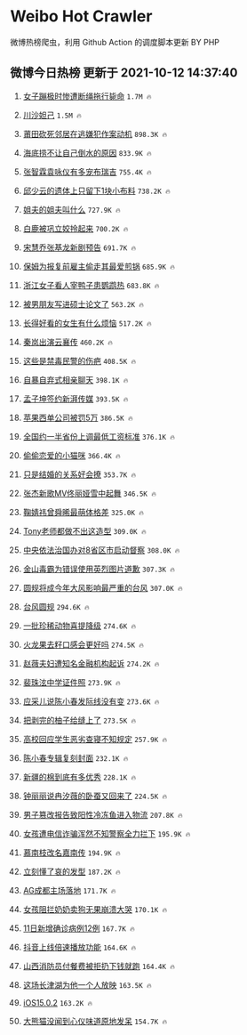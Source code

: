 # Weibo Hot Crawler 



微博热榜爬虫，利用 Github Action 的调度脚本更新 BY PHP 


## 微博今日热榜 更新于 2021-10-12 14:37:40 
1. [女子蹦极时惨遭断绳拖行毙命](https://s.weibo.com/weibo?q=%23%E5%A5%B3%E5%AD%90%E8%B9%A6%E6%9E%81%E6%97%B6%E6%83%A8%E9%81%AD%E6%96%AD%E7%BB%B3%E6%8B%96%E8%A1%8C%E6%AF%99%E5%91%BD%23&Refer=top) `1.7M 🔥` 

1. [川沙妲己](https://s.weibo.com/weibo?q=%E5%B7%9D%E6%B2%99%E5%A6%B2%E5%B7%B1&Refer=top) `1.5M 🔥` 

1. [莆田砍死邻居在逃嫌犯作案动机](https://s.weibo.com/weibo?q=%23%E8%8E%86%E7%94%B0%E7%A0%8D%E6%AD%BB%E9%82%BB%E5%B1%85%E5%9C%A8%E9%80%83%E5%AB%8C%E7%8A%AF%E4%BD%9C%E6%A1%88%E5%8A%A8%E6%9C%BA%23&Refer=top) `898.3K 🔥` 

1. [海底捞不让自己倒水的原因](https://s.weibo.com/weibo?q=%23%E6%B5%B7%E5%BA%95%E6%8D%9E%E4%B8%8D%E8%AE%A9%E8%87%AA%E5%B7%B1%E5%80%92%E6%B0%B4%E7%9A%84%E5%8E%9F%E5%9B%A0%23&Refer=top) `833.9K 🔥` 

1. [张智霖袁咏仪有多宠布瑞吉](https://s.weibo.com/weibo?q=%23%E5%BC%A0%E6%99%BA%E9%9C%96%E8%A2%81%E5%92%8F%E4%BB%AA%E6%9C%89%E5%A4%9A%E5%AE%A0%E5%B8%83%E7%91%9E%E5%90%89%23&Refer=top) `755.4K 🔥` 

1. [邱少云的遗体上只留下1块小布料](https://s.weibo.com/weibo?q=%23%E9%82%B1%E5%B0%91%E4%BA%91%E7%9A%84%E9%81%97%E4%BD%93%E4%B8%8A%E5%8F%AA%E7%95%99%E4%B8%8B1%E5%9D%97%E5%B0%8F%E5%B8%83%E6%96%99%23&Refer=top) `738.2K 🔥` 

1. [姐夫的姐夫叫什么](https://s.weibo.com/weibo?q=%23%E5%A7%90%E5%A4%AB%E7%9A%84%E5%A7%90%E5%A4%AB%E5%8F%AB%E4%BB%80%E4%B9%88%23&Refer=top) `727.9K 🔥` 

1. [白鹿被巩立姣拎起来](https://s.weibo.com/weibo?q=%23%E7%99%BD%E9%B9%BF%E8%A2%AB%E5%B7%A9%E7%AB%8B%E5%A7%A3%E6%8B%8E%E8%B5%B7%E6%9D%A5%23&Refer=top) `700.2K 🔥` 

1. [宋慧乔张基龙新剧预告](https://s.weibo.com/weibo?q=%23%E5%AE%8B%E6%85%A7%E4%B9%94%E5%BC%A0%E5%9F%BA%E9%BE%99%E6%96%B0%E5%89%A7%E9%A2%84%E5%91%8A%23&Refer=top) `691.7K 🔥` 

1. [保姆为报复前雇主偷走其最爱煎锅](https://s.weibo.com/weibo?q=%23%E4%BF%9D%E5%A7%86%E4%B8%BA%E6%8A%A5%E5%A4%8D%E5%89%8D%E9%9B%87%E4%B8%BB%E5%81%B7%E8%B5%B0%E5%85%B6%E6%9C%80%E7%88%B1%E7%85%8E%E9%94%85%23&Refer=top) `685.9K 🔥` 

1. [浙江女子看人宰鸭子患鹦鹉热](https://s.weibo.com/weibo?q=%23%E6%B5%99%E6%B1%9F%E5%A5%B3%E5%AD%90%E7%9C%8B%E4%BA%BA%E5%AE%B0%E9%B8%AD%E5%AD%90%E6%82%A3%E9%B9%A6%E9%B9%89%E7%83%AD%23&Refer=top) `683.8K 🔥` 

1. [被男朋友写进硕士论文了](https://s.weibo.com/weibo?q=%23%E8%A2%AB%E7%94%B7%E6%9C%8B%E5%8F%8B%E5%86%99%E8%BF%9B%E7%A1%95%E5%A3%AB%E8%AE%BA%E6%96%87%E4%BA%86%23&Refer=top) `563.2K 🔥` 

1. [长得好看的女生有什么烦恼](https://s.weibo.com/weibo?q=%23%E9%95%BF%E5%BE%97%E5%A5%BD%E7%9C%8B%E7%9A%84%E5%A5%B3%E7%94%9F%E6%9C%89%E4%BB%80%E4%B9%88%E7%83%A6%E6%81%BC%23&Refer=top) `517.2K 🔥` 

1. [秦岚出演云襄传](https://s.weibo.com/weibo?q=%23%E7%A7%A6%E5%B2%9A%E5%87%BA%E6%BC%94%E4%BA%91%E8%A5%84%E4%BC%A0%23&Refer=top) `460.2K 🔥` 

1. [这些是禁毒民警的伤疤](https://s.weibo.com/weibo?q=%23%E8%BF%99%E4%BA%9B%E6%98%AF%E7%A6%81%E6%AF%92%E6%B0%91%E8%AD%A6%E7%9A%84%E4%BC%A4%E7%96%A4%23&Refer=top) `408.5K 🔥` 

1. [自暴自弃式相亲聊天](https://s.weibo.com/weibo?q=%23%E8%87%AA%E6%9A%B4%E8%87%AA%E5%BC%83%E5%BC%8F%E7%9B%B8%E4%BA%B2%E8%81%8A%E5%A4%A9%23&Refer=top) `398.1K 🔥` 

1. [孟子坤签约新湃传媒](https://s.weibo.com/weibo?q=%23%E5%AD%9F%E5%AD%90%E5%9D%A4%E7%AD%BE%E7%BA%A6%E6%96%B0%E6%B9%83%E4%BC%A0%E5%AA%92%23&Refer=top) `393.5K 🔥` 

1. [苹果西单公司被罚5万](https://s.weibo.com/weibo?q=%23%E8%8B%B9%E6%9E%9C%E8%A5%BF%E5%8D%95%E5%85%AC%E5%8F%B8%E8%A2%AB%E7%BD%9A5%E4%B8%87%23&Refer=top) `386.5K 🔥` 

1. [全国约一半省份上调最低工资标准](https://s.weibo.com/weibo?q=%23%E5%85%A8%E5%9B%BD%E7%BA%A6%E4%B8%80%E5%8D%8A%E7%9C%81%E4%BB%BD%E4%B8%8A%E8%B0%83%E6%9C%80%E4%BD%8E%E5%B7%A5%E8%B5%84%E6%A0%87%E5%87%86%23&Refer=top) `376.1K 🔥` 

1. [偷偷恋爱的小猫咪](https://s.weibo.com/weibo?q=%E5%81%B7%E5%81%B7%E6%81%8B%E7%88%B1%E7%9A%84%E5%B0%8F%E7%8C%AB%E5%92%AA&Refer=top) `366.4K 🔥` 

1. [只是结婚的关系好会撩](https://s.weibo.com/weibo?q=%23%E5%8F%AA%E6%98%AF%E7%BB%93%E5%A9%9A%E7%9A%84%E5%85%B3%E7%B3%BB%E5%A5%BD%E4%BC%9A%E6%92%A9%23&Refer=top) `353.7K 🔥` 

1. [张杰新歌MV佟丽娅雪中起舞](https://s.weibo.com/weibo?q=%23%E5%BC%A0%E6%9D%B0%E6%96%B0%E6%AD%8CMV%E4%BD%9F%E4%B8%BD%E5%A8%85%E9%9B%AA%E4%B8%AD%E8%B5%B7%E8%88%9E%23&Refer=top) `346.5K 🔥` 

1. [鞠婧祎曾舜晞最萌体格差](https://s.weibo.com/weibo?q=%23%E9%9E%A0%E5%A9%A7%E7%A5%8E%E6%9B%BE%E8%88%9C%E6%99%9E%E6%9C%80%E8%90%8C%E4%BD%93%E6%A0%BC%E5%B7%AE%23&Refer=top) `325.0K 🔥` 

1. [Tony老师都做不出这造型](https://s.weibo.com/weibo?q=%23Tony%E8%80%81%E5%B8%88%E9%83%BD%E5%81%9A%E4%B8%8D%E5%87%BA%E8%BF%99%E9%80%A0%E5%9E%8B%23&Refer=top) `309.0K 🔥` 

1. [中央依法治国办对8省区市启动督察](https://s.weibo.com/weibo?q=%23%E4%B8%AD%E5%A4%AE%E4%BE%9D%E6%B3%95%E6%B2%BB%E5%9B%BD%E5%8A%9E%E5%AF%B98%E7%9C%81%E5%8C%BA%E5%B8%82%E5%90%AF%E5%8A%A8%E7%9D%A3%E5%AF%9F%23&Refer=top) `308.0K 🔥` 

1. [金山毒霸为错误使用英烈图片道歉](https://s.weibo.com/weibo?q=%23%E9%87%91%E5%B1%B1%E6%AF%92%E9%9C%B8%E4%B8%BA%E9%94%99%E8%AF%AF%E4%BD%BF%E7%94%A8%E8%8B%B1%E7%83%88%E5%9B%BE%E7%89%87%E9%81%93%E6%AD%89%23&Refer=top) `307.3K 🔥` 

1. [圆规将成今年大风影响最严重的台风](https://s.weibo.com/weibo?q=%23%E5%9C%86%E8%A7%84%E5%B0%86%E6%88%90%E4%BB%8A%E5%B9%B4%E5%A4%A7%E9%A3%8E%E5%BD%B1%E5%93%8D%E6%9C%80%E4%B8%A5%E9%87%8D%E7%9A%84%E5%8F%B0%E9%A3%8E%23&Refer=top) `307.0K 🔥` 

1. [台风圆规](https://s.weibo.com/weibo?q=%23%E5%8F%B0%E9%A3%8E%E5%9C%86%E8%A7%84%23&Refer=top) `294.6K 🔥` 

1. [一批珍稀动物喜提降级](https://s.weibo.com/weibo?q=%23%E4%B8%80%E6%89%B9%E7%8F%8D%E7%A8%80%E5%8A%A8%E7%89%A9%E5%96%9C%E6%8F%90%E9%99%8D%E7%BA%A7%23&Refer=top) `274.6K 🔥` 

1. [火龙果去籽口感会更好吗](https://s.weibo.com/weibo?q=%23%E7%81%AB%E9%BE%99%E6%9E%9C%E5%8E%BB%E7%B1%BD%E5%8F%A3%E6%84%9F%E4%BC%9A%E6%9B%B4%E5%A5%BD%E5%90%97%23&Refer=top) `274.5K 🔥` 

1. [赵薇夫妇遭知名金融机构起诉](https://s.weibo.com/weibo?q=%23%E8%B5%B5%E8%96%87%E5%A4%AB%E5%A6%87%E9%81%AD%E7%9F%A5%E5%90%8D%E9%87%91%E8%9E%8D%E6%9C%BA%E6%9E%84%E8%B5%B7%E8%AF%89%23&Refer=top) `274.2K 🔥` 

1. [裴珠泫中学证件照](https://s.weibo.com/weibo?q=%23%E8%A3%B4%E7%8F%A0%E6%B3%AB%E4%B8%AD%E5%AD%A6%E8%AF%81%E4%BB%B6%E7%85%A7%23&Refer=top) `273.9K 🔥` 

1. [应采儿说陈小春发际线没有变](https://s.weibo.com/weibo?q=%23%E5%BA%94%E9%87%87%E5%84%BF%E8%AF%B4%E9%99%88%E5%B0%8F%E6%98%A5%E5%8F%91%E9%99%85%E7%BA%BF%E6%B2%A1%E6%9C%89%E5%8F%98%23&Refer=top) `273.6K 🔥` 

1. [把剥完的柚子给缝上了](https://s.weibo.com/weibo?q=%23%E6%8A%8A%E5%89%A5%E5%AE%8C%E7%9A%84%E6%9F%9A%E5%AD%90%E7%BB%99%E7%BC%9D%E4%B8%8A%E4%BA%86%23&Refer=top) `273.5K 🔥` 

1. [高校回应学生恶劣查寝不知规定](https://s.weibo.com/weibo?q=%23%E9%AB%98%E6%A0%A1%E5%9B%9E%E5%BA%94%E5%AD%A6%E7%94%9F%E6%81%B6%E5%8A%A3%E6%9F%A5%E5%AF%9D%E4%B8%8D%E7%9F%A5%E8%A7%84%E5%AE%9A%23&Refer=top) `257.9K 🔥` 

1. [陈小春专辑复刻封面](https://s.weibo.com/weibo?q=%E9%99%88%E5%B0%8F%E6%98%A5%E4%B8%93%E8%BE%91%E5%A4%8D%E5%88%BB%E5%B0%81%E9%9D%A2&Refer=top) `232.1K 🔥` 

1. [新疆的棉到底有多优秀](https://s.weibo.com/weibo?q=%23%E6%96%B0%E7%96%86%E7%9A%84%E6%A3%89%E5%88%B0%E5%BA%95%E6%9C%89%E5%A4%9A%E4%BC%98%E7%A7%80%23&Refer=top) `228.1K 🔥` 

1. [钟丽丽说冉汐薇的卧蚕又回来了](https://s.weibo.com/weibo?q=%23%E9%92%9F%E4%B8%BD%E4%B8%BD%E8%AF%B4%E5%86%89%E6%B1%90%E8%96%87%E7%9A%84%E5%8D%A7%E8%9A%95%E5%8F%88%E5%9B%9E%E6%9D%A5%E4%BA%86%23&Refer=top) `224.5K 🔥` 

1. [男子篡改报告致阳性冷冻鱼进入物流](https://s.weibo.com/weibo?q=%23%E7%94%B7%E5%AD%90%E7%AF%A1%E6%94%B9%E6%8A%A5%E5%91%8A%E8%87%B4%E9%98%B3%E6%80%A7%E5%86%B7%E5%86%BB%E9%B1%BC%E8%BF%9B%E5%85%A5%E7%89%A9%E6%B5%81%23&Refer=top) `207.8K 🔥` 

1. [女孩遭电信诈骗浑然不知警察全力拦下](https://s.weibo.com/weibo?q=%23%E5%A5%B3%E5%AD%A9%E9%81%AD%E7%94%B5%E4%BF%A1%E8%AF%88%E9%AA%97%E6%B5%91%E7%84%B6%E4%B8%8D%E7%9F%A5%E8%AD%A6%E5%AF%9F%E5%85%A8%E5%8A%9B%E6%8B%A6%E4%B8%8B%23&Refer=top) `195.9K 🔥` 

1. [慕南枝改名嘉南传](https://s.weibo.com/weibo?q=%23%E6%85%95%E5%8D%97%E6%9E%9D%E6%94%B9%E5%90%8D%E5%98%89%E5%8D%97%E4%BC%A0%23&Refer=top) `194.9K 🔥` 

1. [立刻懂了哀的发型](https://s.weibo.com/weibo?q=%23%E7%AB%8B%E5%88%BB%E6%87%82%E4%BA%86%E5%93%80%E7%9A%84%E5%8F%91%E5%9E%8B%23&Refer=top) `187.2K 🔥` 

1. [AG成都主场落地](https://s.weibo.com/weibo?q=AG%E6%88%90%E9%83%BD%E4%B8%BB%E5%9C%BA%E8%90%BD%E5%9C%B0&Refer=top) `171.7K 🔥` 

1. [女孩阻拦奶奶卖狗无果崩溃大哭](https://s.weibo.com/weibo?q=%23%E5%A5%B3%E5%AD%A9%E9%98%BB%E6%8B%A6%E5%A5%B6%E5%A5%B6%E5%8D%96%E7%8B%97%E6%97%A0%E6%9E%9C%E5%B4%A9%E6%BA%83%E5%A4%A7%E5%93%AD%23&Refer=top) `170.1K 🔥` 

1. [11日新增确诊病例12例](https://s.weibo.com/weibo?q=11%E6%97%A5%E6%96%B0%E5%A2%9E%E7%A1%AE%E8%AF%8A%E7%97%85%E4%BE%8B12%E4%BE%8B&Refer=top) `167.7K 🔥` 

1. [抖音上线倍速播放功能](https://s.weibo.com/weibo?q=%23%E6%8A%96%E9%9F%B3%E4%B8%8A%E7%BA%BF%E5%80%8D%E9%80%9F%E6%92%AD%E6%94%BE%E5%8A%9F%E8%83%BD%23&Refer=top) `164.6K 🔥` 

1. [山西消防员付餐费被拒扔下钱就跑](https://s.weibo.com/weibo?q=%23%E5%B1%B1%E8%A5%BF%E6%B6%88%E9%98%B2%E5%91%98%E4%BB%98%E9%A4%90%E8%B4%B9%E8%A2%AB%E6%8B%92%E6%89%94%E4%B8%8B%E9%92%B1%E5%B0%B1%E8%B7%91%23&Refer=top) `164.4K 🔥` 

1. [这场长津湖为他一个人放映](https://s.weibo.com/weibo?q=%23%E8%BF%99%E5%9C%BA%E9%95%BF%E6%B4%A5%E6%B9%96%E4%B8%BA%E4%BB%96%E4%B8%80%E4%B8%AA%E4%BA%BA%E6%94%BE%E6%98%A0%23&Refer=top) `163.5K 🔥` 

1. [iOS15.0.2](https://s.weibo.com/weibo?q=iOS15.0.2&Refer=top) `163.2K 🔥` 

1. [大熊猫没闻到心仪味道原地发呆](https://s.weibo.com/weibo?q=%23%E5%A4%A7%E7%86%8A%E7%8C%AB%E6%B2%A1%E9%97%BB%E5%88%B0%E5%BF%83%E4%BB%AA%E5%91%B3%E9%81%93%E5%8E%9F%E5%9C%B0%E5%8F%91%E5%91%86%23&Refer=top) `154.7K 🔥` 

